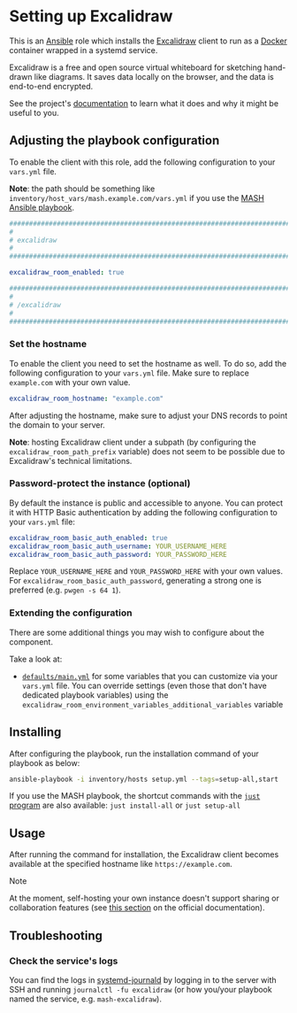 <!--
SPDX-FileCopyrightText: 2020 - 2024 MDAD project contributors
SPDX-FileCopyrightText: 2020 - 2024 Slavi Pantaleev
SPDX-FileCopyrightText: 2020 Aaron Raimist
SPDX-FileCopyrightText: 2020 Chris van Dijk
SPDX-FileCopyrightText: 2020 Dominik Zajac
SPDX-FileCopyrightText: 2020 Mickaël Cornière
SPDX-FileCopyrightText: 2022 François Darveau
SPDX-FileCopyrightText: 2022 Julian Foad
SPDX-FileCopyrightText: 2022 Warren Bailey
SPDX-FileCopyrightText: 2023 Antonis Christofides
SPDX-FileCopyrightText: 2023 Felix Stupp
SPDX-FileCopyrightText: 2023 Pierre 'McFly' Marty
SPDX-FileCopyrightText: 2024 - 2025 Suguru Hirahara

SPDX-License-Identifier: AGPL-3.0-or-later
-->

# Setting up Excalidraw

This is an [Ansible](https://www.ansible.com/) role which installs the [Excalidraw](https://excalidraw.com/) client to run as a [Docker](https://www.docker.com/) container wrapped in a systemd service.

Excalidraw is a free and open source virtual whiteboard for sketching hand-drawn like diagrams. It saves data locally on the browser, and the data is end-to-end encrypted.

See the project's [documentation](https://docs.excalidraw.com/) to learn what it does and why it might be useful to you.

## Adjusting the playbook configuration

To enable the client with this role, add the following configuration to your `vars.yml` file.

**Note**: the path should be something like `inventory/host_vars/mash.example.com/vars.yml` if you use the [MASH Ansible playbook](https://github.com/mother-of-all-self-hosting/mash-playbook).

```yaml
########################################################################
#                                                                      #
# excalidraw                                                           #
#                                                                      #
########################################################################

excalidraw_room_enabled: true

########################################################################
#                                                                      #
# /excalidraw                                                          #
#                                                                      #
########################################################################
```

### Set the hostname

To enable the client you need to set the hostname as well. To do so, add the following configuration to your `vars.yml` file. Make sure to replace `example.com` with your own value.

```yaml
excalidraw_room_hostname: "example.com"
```

After adjusting the hostname, make sure to adjust your DNS records to point the domain to your server.

**Note**: hosting Excalidraw client under a subpath (by configuring the `excalidraw_room_path_prefix` variable) does not seem to be possible due to Excalidraw's technical limitations.

### Password-protect the instance (optional)

By default the instance is public and accessible to anyone. You can protect it with HTTP Basic authentication by adding the following configuration to your `vars.yml` file:

```yaml
excalidraw_room_basic_auth_enabled: true
excalidraw_room_basic_auth_username: YOUR_USERNAME_HERE
excalidraw_room_basic_auth_password: YOUR_PASSWORD_HERE
```

Replace `YOUR_USERNAME_HERE` and `YOUR_PASSWORD_HERE` with your own values. For `excalidraw_room_basic_auth_password`, generating a strong one is preferred (e.g. `pwgen -s 64 1`).

### Extending the configuration

There are some additional things you may wish to configure about the component.

Take a look at:

- [`defaults/main.yml`](../defaults/main.yml) for some variables that you can customize via your `vars.yml` file. You can override settings (even those that don't have dedicated playbook variables) using the `excalidraw_room_environment_variables_additional_variables` variable

## Installing

After configuring the playbook, run the installation command of your playbook as below:

```sh
ansible-playbook -i inventory/hosts setup.yml --tags=setup-all,start
```

If you use the MASH playbook, the shortcut commands with the [`just` program](https://github.com/mother-of-all-self-hosting/mash-playbook/blob/main/docs/just.md) are also available: `just install-all` or `just setup-all`

## Usage

After running the command for installation, the Excalidraw client becomes available at the specified hostname like `https://example.com`.

>[!NOTE]
> At the moment, self-hosting your own instance doesn't support sharing or collaboration features (see [this section](https://docs.excalidraw.com/docs/introduction/development#self-hosting) on the official documentation).

## Troubleshooting

### Check the service's logs

You can find the logs in [systemd-journald](https://www.freedesktop.org/software/systemd/man/systemd-journald.service.html) by logging in to the server with SSH and running `journalctl -fu excalidraw` (or how you/your playbook named the service, e.g. `mash-excalidraw`).
